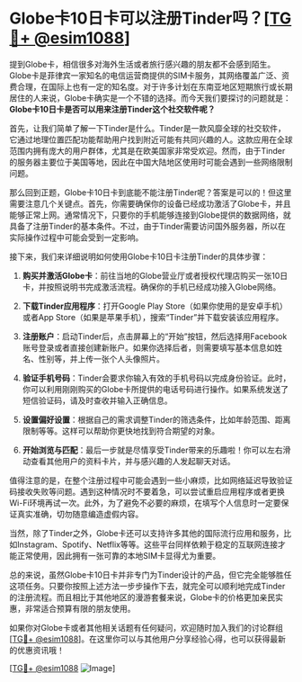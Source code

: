 # Globe卡10日卡可以注册Tinder吗？[[TG💪+ @esim1088](https://t.me/s/esim1088)]

提到Globe卡，相信很多对海外生活或者旅行感兴趣的朋友都不会感到陌生。Globe卡是菲律宾一家知名的电信运营商提供的SIM卡服务，其网络覆盖广泛、资费合理，在国际上也有一定的知名度。对于许多计划在东南亚地区短期旅行或长期居住的人来说，Globe卡确实是一个不错的选择。而今天我们要探讨的问题就是：**Globe卡10日卡是否可以用来注册Tinder这个社交软件呢？**

首先，让我们简单了解一下Tinder是什么。Tinder是一款风靡全球的社交软件，它通过地理位置匹配功能帮助用户找到附近可能有共同兴趣的人。这款应用在全球范围内拥有庞大的用户群体，尤其是在欧美国家非常受欢迎。然而，由于Tinder的服务器主要位于美国等地，因此在中国大陆地区使用时可能会遇到一些网络限制问题。

那么回到正题，Globe卡10日卡到底能不能注册Tinder呢？答案是可以的！但这里需要注意几个关键点。首先，你需要确保你的设备已经成功激活了Globe卡，并且能够正常上网。通常情况下，只要你的手机能够连接到Globe提供的数据网络，就具备了注册Tinder的基本条件。不过，由于Tinder需要访问国外服务器，所以在实际操作过程中可能会受到一定影响。

接下来，我们来详细说明如何使用Globe卡10日卡注册Tinder的具体步骤：

1. **购买并激活Globe卡**：前往当地的Globe营业厅或者授权代理店购买一张10日卡，并按照说明书完成激活流程。确保你的手机已经成功接入Globe网络。
   
2. **下载Tinder应用程序**：打开Google Play Store（如果你使用的是安卓手机）或者App Store（如果是苹果手机），搜索“Tinder”并下载安装该应用程序。

3. **注册账户**：启动Tinder后，点击屏幕上的“开始”按钮，然后选择用Facebook账号登录或者直接创建新账户。如果你选择后者，则需要填写基本信息如姓名、性别等，并上传一张个人头像照片。

4. **验证手机号码**：Tinder会要求你输入有效的手机号码以完成身份验证。此时，你可以利用刚刚购买的Globe卡所提供的电话号码进行操作。如果系统发送了短信验证码，请及时查收并输入正确信息。

5. **设置偏好设置**：根据自己的需求调整Tinder的筛选条件，比如年龄范围、距离限制等等。这样可以帮助你更快地找到符合期望的对象。

6. **开始浏览与匹配**：最后一步就是尽情享受Tinder带来的乐趣啦！你可以左右滑动查看其他用户的资料卡片，并与感兴趣的人发起聊天对话。

值得注意的是，在整个注册过程中可能会遇到一些小麻烦，比如网络延迟导致验证码接收失败等问题。遇到这种情况时不要着急，可以尝试重启应用程序或者更换Wi-Fi环境再试一次。此外，为了避免不必要的麻烦，在填写个人信息时一定要保证真实准确，切勿随意编造虚假内容。

当然，除了Tinder之外，Globe卡还可以支持许多其他的国际流行应用和服务，比如Instagram、Spotify、Netflix等等。这些平台同样依赖于稳定的互联网连接才能正常使用，因此拥有一张可靠的本地SIM卡显得尤为重要。

总的来说，虽然Globe卡10日卡并非专门为Tinder设计的产品，但它完全能够胜任这项任务。只要你按照上述方法一步步操作下去，就完全可以顺利地完成Tinder的注册流程。而且相比于其他地区的漫游套餐来说，Globe卡的价格更加亲民实惠，非常适合预算有限的朋友使用。

如果你对Globe卡或者其他相关话题有任何疑问，欢迎随时加入我们的讨论群组[[TG💪+ @esim1088](https://t.me/s/esim1088)]。在这里你可以与其他用户分享经验心得，也可以获得最新的优惠资讯哦！

[[TG💪+ @esim1088](https://t.me/s/esim1088) ![Image](https://i.postimg.cc/4NQfJmqS/Snipaste-2025-05-13-00-14-12.png)]